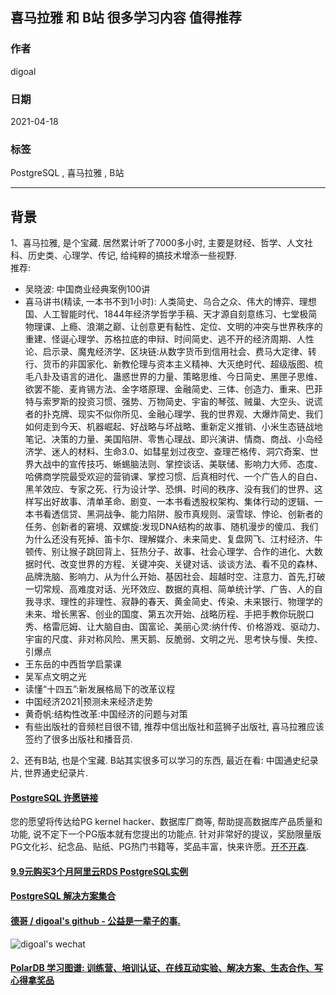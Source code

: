 ## 喜马拉雅 和 B站 很多学习内容 值得推荐    
  
### 作者  
digoal  
  
### 日期  
2021-04-18   
  
### 标签  
PostgreSQL , 喜马拉雅 , B站   
  
----  
  
## 背景  
  
1、喜马拉雅, 是个宝藏. 居然累计听了7000多小时, 主要是财经、哲学、人文社科、历史类、心理学、传记, 给纯粹的搞技术增添一些视野.     
推荐:     
- 吴晓波: 中国商业经典案例100讲    
- 喜马讲书(精读, 一本书不到1小时): 人类简史、乌合之众、伟大的博弈、理想国、人工智能时代、1844年经济学哲学手稿、天才源自刻意练习、七堂极简物理课、上瘾、浪潮之巅、让创意更有黏性、定位、文明的冲突与世界秩序的重建、怪诞心理学、苏格拉底的申辩、时间简史、逃不开的经济周期、人性论、启示录、魔鬼经济学、区块链:从数字货币到信用社会、费马大定律、转行、货币的非国家化、新教伦理与资本主义精神、大灭绝时代、超级版图、梳毛八卦及语言的进化、蛊惑世界的力量、策略思维、今日简史、黑匣子思维、欲罢不能、麦肯锡方法、金字塔原理、金融简史、三体、创造力、重来、巴菲特与索罗斯的投资习惯、强势、万物简史、宇宙的琴弦、贼巢、大空头、说谎者的扑克牌、现实不似你所见、金融心理学、我的世界观、大爆炸简史、我们如何走到今天、机器崛起、好战略与坏战略、重新定义推销、小米生态链战地笔记、决策的力量、美国陷阱、零售心理战、即兴演讲、情商、商战、小岛经济学、迷人的材料、生命3.0、如彗星划过夜空、查理芒格传、洞穴奇案、世界大战中的宣传技巧、蜥蜴脑法则、掌控谈话、美联储、影响力大师、态度、哈佛商学院最受欢迎的营销课、掌控习惯、后真相时代、一个广告人的自白、黑羊效应、专家之死、行为设计学、恐惧、时间的秩序、没有我们的世界、这样写出好故事、清单革命、剧变、一本书看透股权架构、集体行动的逻辑、一本书看透信贷、黑洞战争、能力陷阱、股市真规则、滚雪球、悖论、创新者的任务、创新者的窘境、双螺旋:发现DNA结构的故事、随机漫步的傻瓜、我们为什么还没有死掉、笛卡尔、理解媒介、未来简史、复盘网飞、江村经济、牛顿传、别让猴子跳回背上、狂热分子、故事、社会心理学、合作的进化、大数据时代、改变世界的方程、关键冲突、关键对话、谈谈方法、看不见的森林、品牌洗脑、影响力、从为什么开始、基因社会、超越时空、注意力、首先,打破一切常规、高难度对话、光环效应、数据的真相、简单统计学、广告、人的自我寻求、理性的非理性、寂静的春天、黄金简史、传染、未来银行、物理学的未来、增长黑客、创业的国度、第五次开始、战略历程、手把手教你玩脱口秀、格雷厄姆、让大脑自由、国富论、美丽心灵:纳什传、价格游戏、驱动力、宇宙的尺度、非对称风险、黑天鹅、反脆弱、文明之光、思考快与慢、失控、引爆点    
- 王东岳的中西哲学启蒙课    
- 吴军点文明之光    
- 读懂“十四五”:新发展格局下的改革议程    
- 中国经济2021|预测未来经济走势    
- 黄奇帆:结构性改革:中国经济的问题与对策    
- 有些出版社的音频栏目很不错, 推荐中信出版社和蓝狮子出版社, 喜马拉雅应该签约了很多出版社和播音员.    
  
    
2、还有B站, 也是个宝藏. B站其实很多可以学习的东西, 最近在看: 中国通史纪录片, 世界通史纪录片.     
  
  
#### [PostgreSQL 许愿链接](https://github.com/digoal/blog/issues/76 "269ac3d1c492e938c0191101c7238216")
您的愿望将传达给PG kernel hacker、数据库厂商等, 帮助提高数据库产品质量和功能, 说不定下一个PG版本就有您提出的功能点. 针对非常好的提议，奖励限量版PG文化衫、纪念品、贴纸、PG热门书籍等，奖品丰富，快来许愿。[开不开森](https://github.com/digoal/blog/issues/76 "269ac3d1c492e938c0191101c7238216").  
  
  
#### [9.9元购买3个月阿里云RDS PostgreSQL实例](https://www.aliyun.com/database/postgresqlactivity "57258f76c37864c6e6d23383d05714ea")
  
  
#### [PostgreSQL 解决方案集合](https://yq.aliyun.com/topic/118 "40cff096e9ed7122c512b35d8561d9c8")
  
  
#### [德哥 / digoal's github - 公益是一辈子的事.](https://github.com/digoal/blog/blob/master/README.md "22709685feb7cab07d30f30387f0a9ae")
  
  
![digoal's wechat](../pic/digoal_weixin.jpg "f7ad92eeba24523fd47a6e1a0e691b59")
  
  
#### [PolarDB 学习图谱: 训练营、培训认证、在线互动实验、解决方案、生态合作、写心得拿奖品](https://www.aliyun.com/database/openpolardb/activity "8642f60e04ed0c814bf9cb9677976bd4")
  
